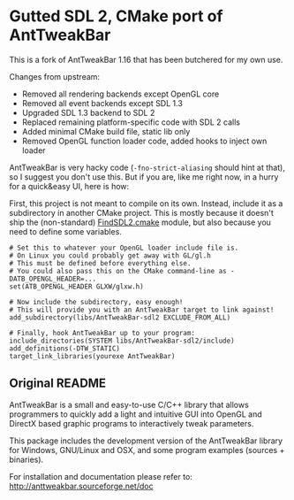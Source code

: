 # Gutted SDL 2, CMake port of AntTweakBar

This is a fork of AntTweakBar 1.16 that has been butchered for my own use.

Changes from upstream:

* Removed all rendering backends except OpenGL core
* Removed all event backends except SDL 1.3
* Upgraded SDL 1.3 backend to SDL 2
* Replaced remaining platform-specific code with SDL 2 calls
* Added minimal CMake build file, static lib only
* Removed OpenGL function loader code, added hooks to inject own loader

AntTweakBar is very hacky code (`-fno-strict-aliasing` should hint at that), so I suggest
you don't use this. But if you are, like me right now, in a hurry for a quick&easy UI,
here is how:

First, this project is not meant to compile on its own. Instead, include it as a
subdirectory in another CMake project. This is mostly because it doesn't ship the
(non-standard) [FindSDL2.cmake](https://github.com/arx/ArxLibertatis/blob/master/cmake/FindSDL2.cmake)
module, but also because you need to define some variables.

    # Set this to whatever your OpenGL loader include file is.
    # On Linux you could probably get away with GL/gl.h
    # This must be defined before everything else.
    # You could also pass this on the CMake command-line as -DATB_OPENGL_HEADER=...
    set(ATB_OPENGL_HEADER GLXW/glxw.h)
    
    # Now include the subdirectory, easy enough!
    # This will provide you with an AntTweakBar target to link against!
    add_subdirectory(libs/AntTweakBar-sdl2 EXCLUDE_FROM_ALL)
    
    # Finally, hook AntTweakBar up to your program:
    include_directories(SYSTEM libs/AntTweakBar-sdl2/include)
    add_definitions(-DTW_STATIC)
    target_link_libraries(yourexe AntTweakBar)

## Original README

AntTweakBar is a small and easy-to-use C/C++ library that allows programmers
to quickly add a light and intuitive GUI into OpenGL and DirectX based 
graphic programs to interactively tweak parameters.

This package includes the development version of the AntTweakBar library 
for Windows, GNU/Linux and OSX, and some program examples (sources + binaries).

For installation and documentation please refer to:
http://anttweakbar.sourceforge.net/doc


